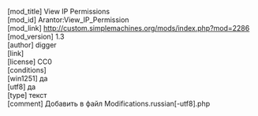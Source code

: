 [mod_title] View IP Permissions  
[mod_id] Arantor:View_IP_Permission   
[mod_link] http://custom.simplemachines.org/mods/index.php?mod=2286  
[mod_version] 1.3  
[author] digger   
[link]    
[license] CC0  
[conditions]                            
[win1251] да  
[utf8] да  
[type] текст  
[comment] Добавить в файл Modifications.russian[-utf8].php
